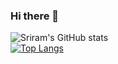 ### Hi there 👋
![Sriram's GitHub stats](https://github-readme-stats.vercel.app/api?username=anuraghazra&show_icons=true&theme=dracula) <br/>
[![Top Langs](https://github-readme-stats.vercel.app/api/top-langs/?username=sriram0107&layout=compact)](https://github.com/anuraghazra/github-readme-stats)


<!--
**sriram0107/sriram0107** is a ✨ _special_ ✨ repository because its `README.md` (this file) appears on your GitHub profile.

Here are some ideas to get you started:

- 🔭 I’m currently working on ...
- 🌱 I’m currently learning ...
- 👯 I’m looking to collaborate on ...
- 🤔 I’m looking for help with ...
- 💬 Ask me about ...
- 📫 How to reach me: ...
- 😄 Pronouns: ...
- ⚡ Fun fact: ...
-->
